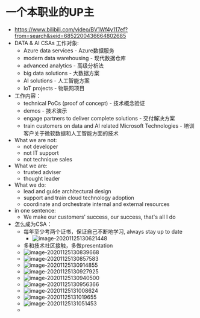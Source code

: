 # 一个本职业的UP主

- https://www.bilibili.com/video/BV1Wf4y117ef?from=search&seid=6852200436664802685
- DATA & AI CSAs 工作对象:
  - Azure data services - Azure数据服务
  - modern data warehousing - 现代数据仓库
  - advanced analytics - 高级分析法
  - big data solutions - 大数据方案
  - AI solutions - 人工智能方案
  - IoT projects - 物联网项目
- 工作内容：
  - technical PoCs (proof of concept) - 技术概念验证
  - demos - 技术演示
  - engage partners to deliver complete solutions - 交付解决方案
  - train customers on data and AI related Microsoft Technologies - 培训客户关于微软数据和人工智能方面的技术
- What we are not:
  - not developer
  - not IT support
  - not technique sales
- What we are:
  - trusted adviser
  - thought leader
- What we do:
  - lead and guide architectural design
  - support and train cloud technology adoption
  - coordinate and orchestrate internal and external resources
- in one sentence:
  - We make our customers' success, our success, that's all I do
- 怎么成为CSA：
  - 每年至少考两个证书，保证自己不断地学习, always stay up to date
    - ![image-20201125130621448](C:\Users\Deon\AppData\Roaming\Typora\typora-user-images\image-20201125130621448.png)
  - 多和技术社区接触，多做presentation
  - ![image-20201125130839668](C:\Users\Deon\AppData\Roaming\Typora\typora-user-images\image-20201125130839668.png)
  - ![image-20201125130857583](C:\Users\Deon\AppData\Roaming\Typora\typora-user-images\image-20201125130857583.png)
  - ![image-20201125130914855](C:\Users\Deon\AppData\Roaming\Typora\typora-user-images\image-20201125130914855.png)
  - ![image-20201125130927925](C:\Users\Deon\AppData\Roaming\Typora\typora-user-images\image-20201125130927925.png)
  - ![image-20201125130940500](C:\Users\Deon\AppData\Roaming\Typora\typora-user-images\image-20201125130940500.png)
  - ![image-20201125130956366](C:\Users\Deon\AppData\Roaming\Typora\typora-user-images\image-20201125130956366.png)
  - ![image-20201125131008624](C:\Users\Deon\AppData\Roaming\Typora\typora-user-images\image-20201125131008624.png)
  - ![image-20201125131019655](C:\Users\Deon\AppData\Roaming\Typora\typora-user-images\image-20201125131019655.png)
  - ![image-20201125131051453](C:\Users\Deon\AppData\Roaming\Typora\typora-user-images\image-20201125131051453.png)
  - 


